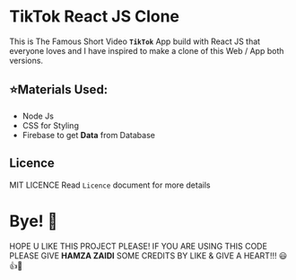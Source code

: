 # TikTok React JS Clone

This is The Famous Short Video **`TikTok`** App build with React JS that everyone loves and I have inspired to make a clone of this Web / App both versions.

## ⭐Materials Used:

- Node Js
- CSS for Styling
- Firebase to get **Data** from Database

## Licence
MIT LICENCE Read `Licence` document for more details

# Bye! 👋

HOPE U LIKE THIS PROJECT PLEASE! IF YOU ARE USING THIS CODE PLEASE GIVE **HAMZA ZAIDI** SOME CREDITS BY LIKE & GIVE A HEART!!! 😃👍💛
